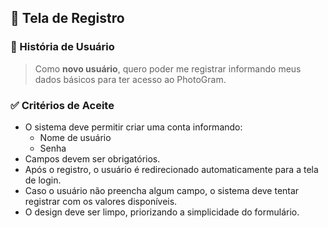 ## 🧾 Tela de Registro

### 📘 História de Usuário
> Como **novo usuário**, quero poder me registrar informando meus dados básicos para ter acesso ao PhotoGram.

### ✅ Critérios de Aceite
- O sistema deve permitir criar uma conta informando:
  - Nome de usuário
  - Senha
- Campos devem ser obrigatórios.
- Após o registro, o usuário é redirecionado automaticamente para a tela de login.  
- Caso o usuário não preencha algum campo, o sistema deve tentar registrar com os valores disponíveis.  
- O design deve ser limpo, priorizando a simplicidade do formulário.